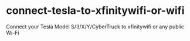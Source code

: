 # connect-tesla-to-xfinitywifi-or-wifi
Connect your Tesla Model S/3/X/Y/CyberTruck to xfinitywifi or any public Wi-Fi
